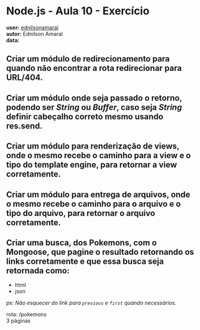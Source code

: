 # Node.js - Aula 10 - Exercício  
**user:** [ednilsonamaral](https://github.com/ednilsonamaral)  
**autor:** Ednilson Amaral  
**data:**


## Criar um módulo de redirecionamento para quando não encontrar a rota redirecionar para URL/404.


## Criar um módulo onde seja passado o retorno, podendo ser *String* ou *Buffer*, caso seja *String* definir cabeçalho correto mesmo usando res.send.


## Criar um módulo para renderização de views, onde o mesmo recebe o caminho para a view e o tipo do template engine, para retornar a view corretamente.


## Criar um módulo para entrega de arquivos, onde o mesmo recebe o caminho para o arquivo e o tipo do arquivo, para retornar o arquivo corretamente.


## Criar uma busca, dos Pokemons, com o Mongoose, que pagine o resultado retornando os links corretamente e que essa busca seja retornada como:  

* html  
* json  

*ps: Não esquecer do link para `previous` e `first` quando necessários.*  

rota: /pokemons  
3 páginas
